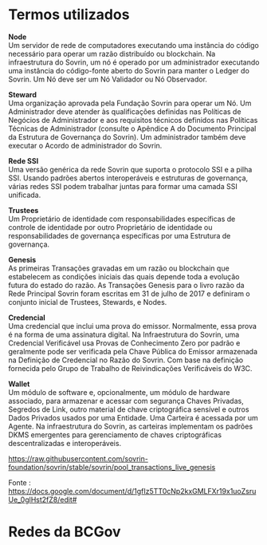 # Termos utilizados

**Node**<br>
Um servidor de rede de computadores executando uma instância do código necessário para operar um razão distribuído ou blockchain. 
Na infraestrutura do Sovrin, um nó é operado por um administrador executando uma instância do código-fonte aberto do Sovrin para manter o Ledger do Sovrin. 
Um Nó deve ser um Nó Validador ou Nó Observador.

**Steward**<br>
Uma organização aprovada pela Fundação Sovrin para operar um Nó. Um Administrador deve atender às qualificações definidas nas Políticas de Negócios de Administrador 
e aos requisitos técnicos definidos nas Políticas Técnicas de Administrador (consulte o Apêndice A do Documento Principal da Estrutura de Governança do Sovrin). 
Um administrador também deve executar o Acordo de administrador do Sovrin.

**Rede SSI**<br>
Uma versão genérica da rede Sovrin que suporta o protocolo SSI e a pilha SSI. Usando padrões abertos interoperáveis e estruturas de governança, 
várias redes SSI podem trabalhar juntas para formar uma camada SSI unificada.

**Trustees**<br>
Um Proprietário de identidade com responsabilidades específicas de controle de identidade por outro Proprietário de identidade ou responsabilidades de governança 
específicas por uma Estrutura de governança.

**Genesis**<br>
As primeiras Transações gravadas em um razão ou blockchain que estabelecem as condições iniciais das quais depende toda a evolução futura do estado do razão. 
As Transações Genesis para o livro razão da Rede Principal Sovrin foram escritas em 31 de julho de 2017 e definiram o conjunto inicial de Trustees, Stewards, 
e Nodes.

**Credencial**<br>
Uma credencial que inclui uma prova do emissor. Normalmente, essa prova é na forma de uma assinatura digital. Na Infraestrutura do Sovrin, uma Credencial Verificável
usa Provas de Conhecimento Zero por padrão e geralmente pode ser verificada pela Chave Pública do Emissor armazenada na Definição de Credencial no Razão do Sovrin. 
Com base na definição fornecida pelo Grupo de Trabalho de Reivindicações Verificáveis do W3C.

**Wallet**<br>
Um módulo de software e, opcionalmente, um módulo de hardware associado, para armazenar e acessar com segurança Chaves Privadas, Segredos de Link, outro material 
de chave criptográfica sensível e outros Dados Privados usados por uma Entidade. Uma Carteira é acessada por um Agente. Na infraestrutura do Sovrin, as carteiras 
implementam os padrões DKMS emergentes para gerenciamento de chaves criptográficas descentralizadas e interoperáveis.

https://raw.githubusercontent.com/sovrin-foundation/sovrin/stable/sovrin/pool_transactions_live_genesis

Fonte : https://docs.google.com/document/d/1gfIz5TT0cNp2kxGMLFXr19x1uoZsruUe_0glHst2fZ8/edit#

# Redes da BCGov





